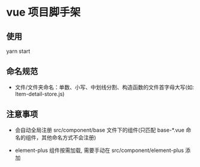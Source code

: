 # vue 项目脚手架

## 使用

yarn start

## 命名规范

- 文件/文件夹命名：单数、小写、中划线分割、构造函数的文件首字母大写(如: Item-detail-store.js)

## 注意事项

- 会自动全局注册 src/component/base 文件下的组件(只匹配 base-*.vue 命名的组件，其他命名方式不会注册)

- element-plus 组件按需加载, 需要手动在 src/component/element-plus 添加
